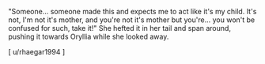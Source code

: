 "Someone... someone made this and expects me to act like it's my child. It's not, I'm not it's mother, and you're not it's mother but you're... you won't be confused for such, take it!" She hefted it in her tail and span around, pushing it towards Oryllia while she looked away.    

[ u/rhaegar1994 ]